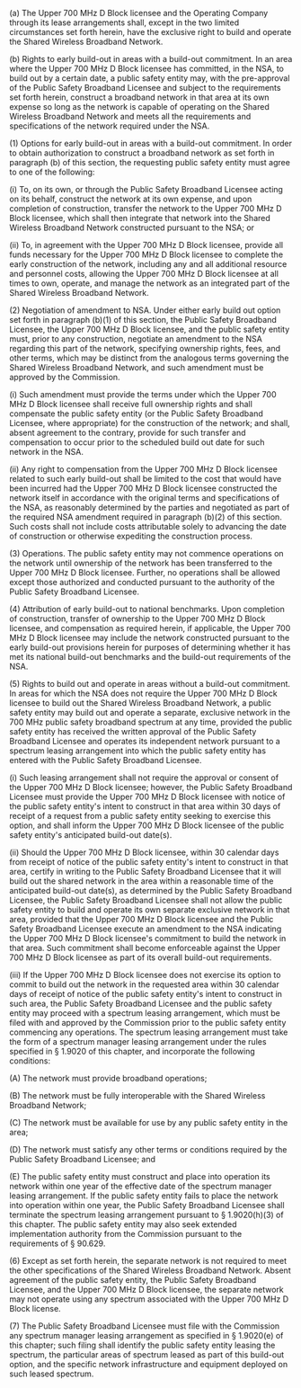 (a) The Upper 700 MHz D Block licensee and the Operating Company through its lease arrangements shall, except in the two limited circumstances set forth herein, have the exclusive right to build and operate the Shared Wireless Broadband Network.

(b) Rights to early build-out in areas with a build-out commitment. In an area where the Upper 700 MHz D Block licensee has committed, in the NSA, to build out by a certain date, a public safety entity may, with the pre-approval of the Public Safety Broadband Licensee and subject to the requirements set forth herein, construct a broadband network in that area at its own expense so long as the network is capable of operating on the Shared Wireless Broadband Network and meets all the requirements and specifications of the network required under the NSA.

(1) Options for early build-out in areas with a build-out commitment. In order to obtain authorization to construct a broadband network as set forth in paragraph (b) of this section, the requesting public safety entity must agree to one of the following:

(i) To, on its own, or through the Public Safety Broadband Licensee acting on its behalf, construct the network at its own expense, and upon completion of construction, transfer the network to the Upper 700 MHz D Block licensee, which shall then integrate that network into the Shared Wireless Broadband Network constructed pursuant to the NSA; or

(ii) To, in agreement with the Upper 700 MHz D Block licensee, provide all funds necessary for the Upper 700 MHz D Block licensee to complete the early construction of the network, including any and all additional resource and personnel costs, allowing the Upper 700 MHz D Block licensee at all times to own, operate, and manage the network as an integrated part of the Shared Wireless Broadband Network.

(2) Negotiation of amendment to NSA. Under either early build out option set forth in paragraph (b)(1) of this section, the Public Safety Broadband Licensee, the Upper 700 MHz D Block licensee, and the public safety entity must, prior to any construction, negotiate an amendment to the NSA regarding this part of the network, specifying ownership rights, fees, and other terms, which may be distinct from the analogous terms governing the Shared Wireless Broadband Network, and such amendment must be approved by the Commission.

(i) Such amendment must provide the terms under which the Upper 700 MHz D Block licensee shall receive full ownership rights and shall compensate the public safety entity (or the Public Safety Broadband Licensee, where appropriate) for the construction of the network; and shall, absent agreement to the contrary, provide for such transfer and compensation to occur prior to the scheduled build out date for such network in the NSA.
                                

(ii) Any right to compensation from the Upper 700 MHz D Block licensee related to such early build-out shall be limited to the cost that would have been incurred had the Upper 700 MHz D Block licensee constructed the network itself in accordance with the original terms and specifications of the NSA, as reasonably determined by the parties and negotiated as part of the required NSA amendment required in paragraph (b)(2) of this section. Such costs shall not include costs attributable solely to advancing the date of construction or otherwise expediting the construction process.

(3) Operations. The public safety entity may not commence operations on the network until ownership of the network has been transferred to the Upper 700 MHz D Block licensee. Further, no operations shall be allowed except those authorized and conducted pursuant to the authority of the Public Safety Broadband Licensee.

(4) Attribution of early build-out to national benchmarks. Upon completion of construction, transfer of ownership to the Upper 700 MHz D Block licensee, and compensation as required herein, if applicable, the Upper 700 MHz D Block licensee may include the network constructed pursuant to the early build-out provisions herein for purposes of determining whether it has met its national build-out benchmarks and the build-out requirements of the NSA.

(5) Rights to build out and operate in areas without a build-out commitment. In areas for which the NSA does not require the Upper 700 MHz D Block licensee to build out the Shared Wireless Broadband Network, a public safety entity may build out and operate a separate, exclusive network in the 700 MHz public safety broadband spectrum at any time, provided the public safety entity has received the written approval of the Public Safety Broadband Licensee and operates its independent network pursuant to a spectrum leasing arrangement into which the public safety entity has entered with the Public Safety Broadband Licensee.

(i) Such leasing arrangement shall not require the approval or consent of the Upper 700 MHz D Block licensee; however, the Public Safety Broadband Licensee must provide the Upper 700 MHz D Block licensee with notice of the public safety entity's intent to construct in that area within 30 days of receipt of a request from a public safety entity seeking to exercise this option, and shall inform the Upper 700 MHz D Block licensee of the public safety entity's anticipated build-out date(s).

(ii) Should the Upper 700 MHz D Block licensee, within 30 calendar days from receipt of notice of the public safety entity's intent to construct in that area, certify in writing to the Public Safety Broadband Licensee that it will build out the shared network in the area within a reasonable time of the anticipated build-out date(s), as determined by the Public Safety Broadband Licensee, the Public Safety Broadband Licensee shall not allow the public safety entity to build and operate its own separate exclusive network in that area, provided that the Upper 700 MHz D Block licensee and the Public Safety Broadband Licensee execute an amendment to the NSA indicating the Upper 700 MHz D Block licensee's commitment to build the network in that area. Such commitment shall become enforceable against the Upper 700 MHz D Block licensee as part of its overall build-out requirements.

(iii) If the Upper 700 MHz D Block licensee does not exercise its option to commit to build out the network in the requested area within 30 calendar days of receipt of notice of the public safety entity's intent to construct in such area, the Public Safety Broadband Licensee and the public safety entity may proceed with a spectrum leasing arrangement, which must be filed with and approved by the Commission prior to the public safety entity commencing any operations. The spectrum leasing arrangement must take the form of a spectrum manager leasing arrangement under the rules specified in § 1.9020 of this chapter, and incorporate the following conditions:

(A) The network must provide broadband operations;

(B) The network must be fully interoperable with the Shared Wireless Broadband Network;

(C) The network must be available for use by any public safety entity in the area;
                                

(D) The network must satisfy any other terms or conditions required by the Public Safety Broadband Licensee; and

(E) The public safety entity must construct and place into operation its network within one year of the effective date of the spectrum manager leasing arrangement. If the public safety entity fails to place the network into operation within one year, the Public Safety Broadband Licensee shall terminate the spectrum leasing arrangement pursuant to § 1.9020(h)(3) of this chapter. The public safety entity may also seek extended implementation authority from the Commission pursuant to the requirements of § 90.629.

(6) Except as set forth herein, the separate network is not required to meet the other specifications of the Shared Wireless Broadband Network. Absent agreement of the public safety entity, the Public Safety Broadband Licensee, and the Upper 700 MHz D Block licensee, the separate network may not operate using any spectrum associated with the Upper 700 MHz D Block license.

(7) The Public Safety Broadband Licensee must file with the Commission any spectrum manager leasing arrangement as specified in § 1.9020(e) of this chapter; such filing shall identify the public safety entity leasing the spectrum, the particular areas of spectrum leased as part of this build-out option, and the specific network infrastructure and equipment deployed on such leased spectrum.

